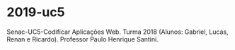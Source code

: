 # 2019-uc5
Senac-UC5-Codificar Aplicações Web.
Turma 2018 (Alunos: Gabriel, Lucas, Renan e Ricardo).
Professor Paulo Henrique Santini.
